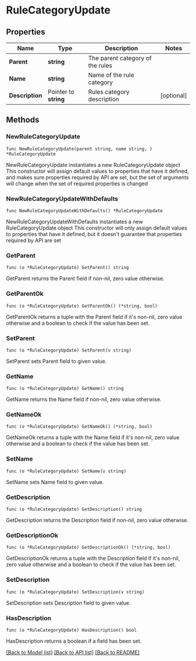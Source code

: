 # RuleCategoryUpdate

## Properties

Name | Type | Description | Notes
------------ | ------------- | ------------- | -------------
**Parent** | **string** | The parent category of the rules | 
**Name** | **string** | Name of the rule category | 
**Description** | Pointer to **string** | Rules category description | [optional] 

## Methods

### NewRuleCategoryUpdate

`func NewRuleCategoryUpdate(parent string, name string, ) *RuleCategoryUpdate`

NewRuleCategoryUpdate instantiates a new RuleCategoryUpdate object
This constructor will assign default values to properties that have it defined,
and makes sure properties required by API are set, but the set of arguments
will change when the set of required properties is changed

### NewRuleCategoryUpdateWithDefaults

`func NewRuleCategoryUpdateWithDefaults() *RuleCategoryUpdate`

NewRuleCategoryUpdateWithDefaults instantiates a new RuleCategoryUpdate object
This constructor will only assign default values to properties that have it defined,
but it doesn't guarantee that properties required by API are set

### GetParent

`func (o *RuleCategoryUpdate) GetParent() string`

GetParent returns the Parent field if non-nil, zero value otherwise.

### GetParentOk

`func (o *RuleCategoryUpdate) GetParentOk() (*string, bool)`

GetParentOk returns a tuple with the Parent field if it's non-nil, zero value otherwise
and a boolean to check if the value has been set.

### SetParent

`func (o *RuleCategoryUpdate) SetParent(v string)`

SetParent sets Parent field to given value.


### GetName

`func (o *RuleCategoryUpdate) GetName() string`

GetName returns the Name field if non-nil, zero value otherwise.

### GetNameOk

`func (o *RuleCategoryUpdate) GetNameOk() (*string, bool)`

GetNameOk returns a tuple with the Name field if it's non-nil, zero value otherwise
and a boolean to check if the value has been set.

### SetName

`func (o *RuleCategoryUpdate) SetName(v string)`

SetName sets Name field to given value.


### GetDescription

`func (o *RuleCategoryUpdate) GetDescription() string`

GetDescription returns the Description field if non-nil, zero value otherwise.

### GetDescriptionOk

`func (o *RuleCategoryUpdate) GetDescriptionOk() (*string, bool)`

GetDescriptionOk returns a tuple with the Description field if it's non-nil, zero value otherwise
and a boolean to check if the value has been set.

### SetDescription

`func (o *RuleCategoryUpdate) SetDescription(v string)`

SetDescription sets Description field to given value.

### HasDescription

`func (o *RuleCategoryUpdate) HasDescription() bool`

HasDescription returns a boolean if a field has been set.


[[Back to Model list]](../README.md#documentation-for-models) [[Back to API list]](../README.md#documentation-for-api-endpoints) [[Back to README]](../README.md)



